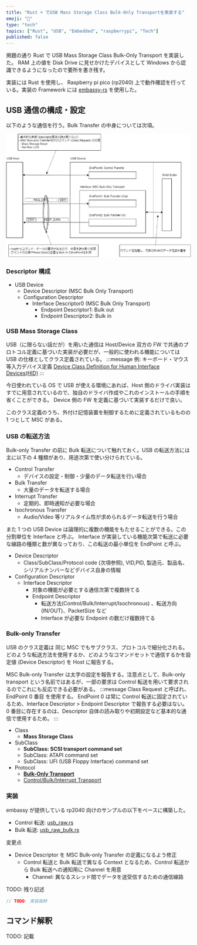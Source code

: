 ```yaml
---
title: "Rust + でUSB Mass Storage Class Bulk-Only Transportを実装する"
emoji: "🍣"
type: "tech"
topics: ["Rust", "USB", "Embedded", "raspberrypi", "Tech"]
published: false
---
```


掲題の通り Rust で USB Mass Storage Class Bulk-Only Transport を実装した。
RAM 上の値を Disk Drive に見せかけたデバイスとして Windows から認識できるようになったので要所を書き残す。

実装には Rust を使用し、 Raspberry pi pico (rp2040) 上で動作確認を行っている。実装の Framework には [embassy-rs](https://github.com/embassy-rs/embassy) を使用した。

## USB 通信の構成・設定

以下のような通信を行う。Bulk Transfer の中身については次項。

![usb-config.png](/images/a57b29bd9acd84/usb-config.png)

### Descriptor 構成

- USB Device
  - Device Descriptor (MSC Bulk Only Transport)
  - Configuration Descriptor
    - Interface Descriptor0 (MSC Bulk Only Transport)
      - Endpoint Descriptor1: Bulk out
      - Endpoint Descriptor2: Bulk in

### USB Mass Storage Class

USB（に限らない話だが）を用いた通信は Host/Device 双方の FW で共通のプロトコル定義に基づいた実装が必要だが、一般的に使われる機能については USB の仕様としてクラス定義されている。
:::message
例: キーボード・マウス等入力デバイス定義 [Device Class Definition for Human Interface Devices(HID)](https://usb.org/sites/default/files/hid1_11.pdf)
:::

今日使われている OS で USB が使える環境にあれば、Host 側のドライバ実装はすでに用意されているので、独自のドライバ作成やこれのインストールの手順を省くことができる。
Device 側の FW を定義に基づいて実装するだけで良い。

このクラス定義のうち、外付け記憶装置を制御するために定義されているものの 1 つとして MSC がある。

### USB の転送方法

Bulk-only Transfer の前に Bulk 転送について触れておく。USB の転送方法には主に以下の 4 種類があり、用途次第で使い分けられている。

- Control Transfer
  - デバイスの設定・制御・少量のデータ転送を行い場合
- Bulk Transfer
  - 大量のデータを転送する場合
- Interrupt Transfer
  - 定期的、即時通知が必要な場合
- Isochronous Transfer
  - Audio/Video 等リアルタイム性が求められるデータ転送を行う場合

また 1 つの USB Device は論理的に複数の機能をもたせることができる。この分割単位を Interface と呼ぶ。
Interface が実装している機能次第で転送に必要な線路の種類と数が異なっており、この転送の最小単位を EndPoint と呼ぶ。

- Device Descriptor
  - Class/SubClass/Protocol code (次項参照), VID,PID, 製造元、製品名、シリアルナンバーなどデバイス自身の情報
- Configuration Descriptor
  - Interface Descriptor
    - 対象の機能が必要とする通信次第で複数持てる
    - Endpoint Descriptor
      - 転送方法(Control/Bulk/Interrupt/Isochronous) 、転送方向 (IN/OUT)、PacketSize など
      - Interface が必要な Endpoint の数だけ複数持てる

### Bulk-only Transfer

USB のクラス定義は 同じ MSC でもサブクラス、プロトコルで細分化される。
どのような転送方法を使用するか、どのようなコマンドセットで通信するかを設定値 (Device Descriptor) を Host に報告する。

MSC Bulk-only Transfer は太字の設定を報告する。注意点として、Bulk-only transport という名前ではあるが、一部の要求は Control 転送を用いて要求されるのでこれにも反応できる必要がある。
:::message
Class Request と呼ばれ、EndPoint 0 番目 を使用する。 EndPoint 0 は常に Control 転送に固定されているため、Interface Descriptor > Endpoint Descriptor で報告する必要はない。
0 番目に存在するのは、Descriptor 自体の読み取りや初期設定など基本的な通信で使用するため。
:::

- Class
  - **Mass Storage Class**
- SubClass
  - **SubClass: SCSI transport command set**
  - SubClass: ATAPI command set
  - SubClass: UFI (USB Floppy Interface) command set
- Protocol
  - **[Bulk-Only Transport](https://www.usb.org/sites/default/files/usbmassbulk_10.pdf)**
  - [Control/Bulk/Interrupt Transport](https://usb.org/sites/default/files/usb_msc_cbi_1.1.pdf)

### 実装

embassy が提供している rp2040 向けのサンプルの以下をベースに構築した。

- Control 転送: [usb_raw.rs](https://github.com/embassy-rs/embassy/blob/main/examples/rp/src/bin/usb_raw.rs)
- Bulk 転送: [usb_raw_bulk.rs](https://github.com/embassy-rs/embassy/blob/main/examples/rp/src/bin/usb_raw_bulk.rs)

変更点

- Device Descriptor を MSC Bulk-only Transfer の定義になるよう修正
  - Control 転送と Bulk 転送で異なる Context となるため、Control 転送から Bulk 転送への通知用に Channel を用意
    - Channel: 異なるスレッド間でデータを送受信するための通信線路

TODO: 残り記述

```rust
// TODO: 実装抜粋
```

## コマンド解釈

TODO: 記載
